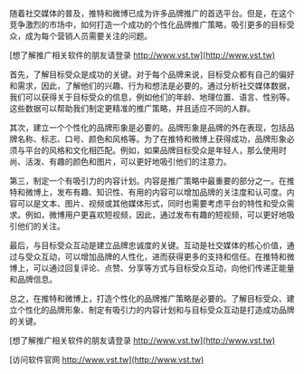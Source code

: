 随着社交媒体的普及，推特和微博已成为许多品牌推广的首选平台。但是，在这个竞争激烈的市场中，如何打造一个成功的个性化品牌推广策略，吸引更多的目标受众，成为每个营销人员需要关注的问题。

[想了解推广相关软件的朋友请登录 http://www.vst.tw](http://www.vst.tw)

首先，了解目标受众是成功的关键。对于每个品牌来说，目标受众都有自己的偏好和需求，因此，了解他们的兴趣、行为和想法是必要的。通过分析社交媒体数据，我们可以获得关于目标受众的信息，例如他们的年龄、地理位置、语言、性别等。这些数据可以帮助我们制定更精准的推广策略，并且适应不同的人群。

其次，建立一个个性化的品牌形象是必要的。品牌形象是品牌的外在表现，包括品牌名称、标志、口号、颜色和风格等。为了在推特和微博上获得成功，品牌形象必须与平台的风格和文化相匹配。例如，如果品牌目标受众是年轻人，那么使用时尚、活泼、有趣的颜色和图片，可以更好地吸引他们的注意力。

第三，制定一个有吸引力的内容计划。内容是推广策略中最重要的部分之一。在推特和微博上，发布有趣、知识性、有用的内容可以增加品牌的关注度和认可度。内容可以是文本、图片、视频或其他媒体形式，同时也需要考虑平台的特性和受众需求。例如，微博用户更喜欢短视频，因此，通过发布有趣的短视频，可以更好地吸引他们的关注。

最后，与目标受众互动是建立品牌忠诚度的关键。互动是社交媒体的核心价值，通过与受众互动，可以增加品牌的人性化，进而获得更多的支持和信任。在推特和微博上，可以通过回复评论、点赞、分享等方式与目标受众互动，向他们传递正能量和品牌信息。

总之，在推特和微博上，打造个性化的品牌推广策略是必要的。了解目标受众、建立个性化的品牌形象、制定有吸引力的内容计划和与目标受众互动是打造成功品牌的关键。

[想了解推广相关软件的朋友请登录 http://www.vst.tw](http://www.vst.tw)


[访问软件官网 http://www.vst.tw](http://www.vst.tw)
